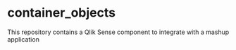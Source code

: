 # container_objects
This repository contains a Qlik Sense component to integrate with a mashup application
